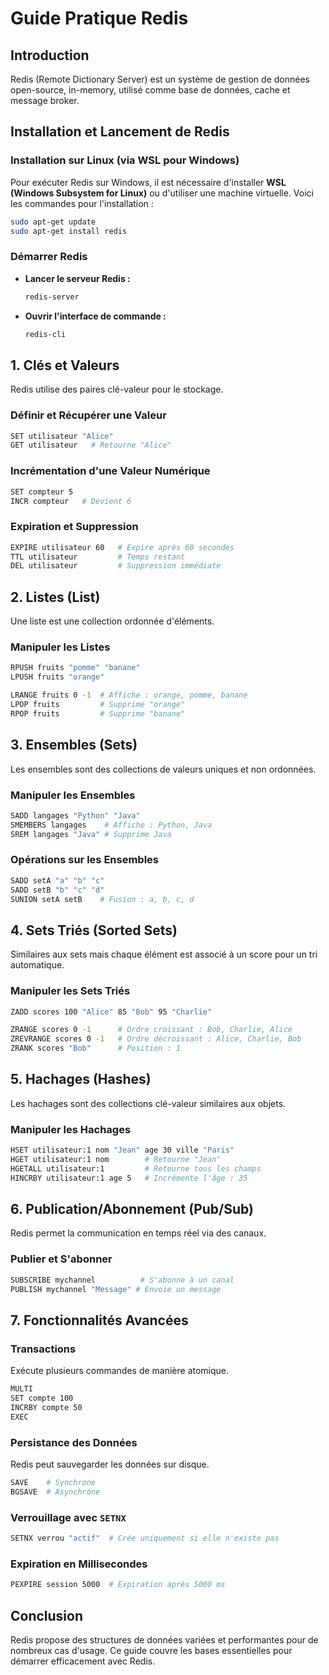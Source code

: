 # Guide Pratique Redis

## Introduction
Redis (Remote Dictionary Server) est un système de gestion de données open-source, in-memory, utilisé comme base de données, cache et message broker.

## Installation et Lancement de Redis

### Installation sur Linux (via WSL pour Windows)
Pour exécuter Redis sur Windows, il est nécessaire d'installer **WSL (Windows Subsystem for Linux)** ou d'utiliser une machine virtuelle. Voici les commandes pour l'installation :

```bash
sudo apt-get update
sudo apt-get install redis
```

### Démarrer Redis
- **Lancer le serveur Redis :**
  ```bash
  redis-server
  ```
- **Ouvrir l'interface de commande :**
  ```bash
  redis-cli
  ```

## 1. Clés et Valeurs
Redis utilise des paires clé-valeur pour le stockage.

### Définir et Récupérer une Valeur
```bash
SET utilisateur "Alice"
GET utilisateur   # Retourne "Alice"
```

### Incrémentation d'une Valeur Numérique
```bash
SET compteur 5
INCR compteur   # Devient 6
```

### Expiration et Suppression
```bash
EXPIRE utilisateur 60   # Expire après 60 secondes
TTL utilisateur         # Temps restant
DEL utilisateur         # Suppression immédiate
```

## 2. Listes (List)
Une liste est une collection ordonnée d'éléments.

### Manipuler les Listes
```bash
RPUSH fruits "pomme" "banane"
LPUSH fruits "orange"

LRANGE fruits 0 -1  # Affiche : orange, pomme, banane
LPOP fruits         # Supprime "orange"
RPOP fruits         # Supprime "banane"
```

## 3. Ensembles (Sets)
Les ensembles sont des collections de valeurs uniques et non ordonnées.

### Manipuler les Ensembles
```bash
SADD langages "Python" "Java"
SMEMBERS langages    # Affiche : Python, Java
SREM langages "Java" # Supprime Java
```

### Opérations sur les Ensembles
```bash
SADD setA "a" "b" "c"
SADD setB "b" "c" "d"
SUNION setA setB    # Fusion : a, b, c, d
```

## 4. Sets Triés (Sorted Sets)
Similaires aux sets mais chaque élément est associé à un score pour un tri automatique.

### Manipuler les Sets Triés
```bash
ZADD scores 100 "Alice" 85 "Bob" 95 "Charlie"

ZRANGE scores 0 -1      # Ordre croissant : Bob, Charlie, Alice
ZREVRANGE scores 0 -1   # Ordre décroissant : Alice, Charlie, Bob
ZRANK scores "Bob"      # Position : 1
```

## 5. Hachages (Hashes)
Les hachages sont des collections clé-valeur similaires aux objets.

### Manipuler les Hachages
```bash
HSET utilisateur:1 nom "Jean" age 30 ville "Paris"
HGET utilisateur:1 nom        # Retourne "Jean"
HGETALL utilisateur:1         # Retourne tous les champs
HINCRBY utilisateur:1 age 5   # Incrémente l'âge : 35
```

## 6. Publication/Abonnement (Pub/Sub)
Redis permet la communication en temps réel via des canaux.

### Publier et S'abonner
```bash
SUBSCRIBE mychannel          # S'abonne à un canal
PUBLISH mychannel "Message" # Envoie un message
```

## 7. Fonctionnalités Avancées

### Transactions
Exécute plusieurs commandes de manière atomique.
```bash
MULTI
SET compte 100
INCRBY compte 50
EXEC
```

### Persistance des Données
Redis peut sauvegarder les données sur disque.
```bash
SAVE    # Synchrone
BGSAVE  # Asynchrone
```

### Verrouillage avec `SETNX`
```bash
SETNX verrou "actif"  # Crée uniquement si elle n'existe pas
```

### Expiration en Millisecondes
```bash
PEXPIRE session 5000  # Expiration après 5000 ms
```

## Conclusion
Redis propose des structures de données variées et performantes pour de nombreux cas d'usage. Ce guide couvre les bases essentielles pour démarrer efficacement avec Redis.

